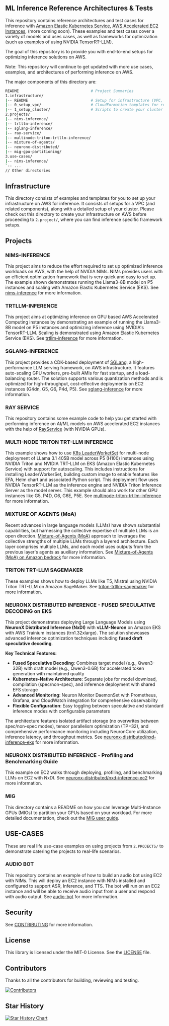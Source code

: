 ## ML Inference Reference Architectures & Tests

This repository contains reference architectures and test cases for inference with [Amazon Elastic Kubernetes Service](https://docs.aws.amazon.com/eks/latest/userguide/getting-started-console.html), [AWS Accelerated EC2 Instances](https://aws.amazon.com/ec2/instance-types/), (more coming soon). These examples and test cases cover a variety of models and uses cases, as well as frameworks for optimization (such as examples of using NVIDIA TensorRT-LLM).

The goal of this repository is to provide you with end-to-end setups for optimizing inference solutions on AWS.

Note: This repository will continue to get updated with more use cases, examples, and architectures of performing inference on AWS.

The major components of this directory are:
```bash
README                                # Project Summaries
1.infrastructure/
|-- README                            # Setup for infrastructure (VPC, EKS cluster etc)
|-- 0_setup_vpc/                      # CloudFormation templates for reference VPC
|-- 1_setup_cluster/                  # Scripts to create your cluster using EKS
2.projects/
|-- nims-inference/
|-- trtllm-inference/
|-- sglang-inference/
|-- ray-service/ 
|-- multinode-triton-trtllm-inference/
|-- mixture-of-agents/
|-- neuronx-distributed/
|-- mig-gpu-partitioning/
3.use-cases/
|-- nims-inference/
`-- ...
// Other directories
```

## Infrastructure

This directory consists of examples and templates for you to set up your infrastructure on AWS for inference. It consists of setups for a VPC (and related components), along with a detailed setup of your cluster. Please check out this directory to create your infrastructure on AWS before proceeding to `2.project/`, where you can find inference specific framework setups.

## Projects

### NIMS-INFERENCE

This project aims to reduce the effort required to set up optimized inference workloads on AWS, with the help of NVIDIA NIMs. NIMs provides users with an efficient optimization framework that is very quick and easy to set up. The example shown demonstrates running the Llama3-8B model on P5 instances and scaling with Amazon Elastic Kubernetes Service (EKS). See [nims-inference](https://github.com/aws-samples/awsome-inference/blob/main/2.projects/nims-inference/README.md) for more information.

### TRTLLM-INFERENCE

This project aims at optimizing inference on GPU based AWS Accelerated Computing instances by demonstrating an example of running the Llama3-8B model on P5 instances and optimizing inference using NVIDIA's TensorRT-LLM. Scaling is demonstrated using Amazon Elastic Kubernetes Service (EKS).
See [trtllm-inference](https://github.com/aws-samples/awsome-inference/blob/main/2.projects/trtllm-inference/README.md) for more information.

### SGLANG-INFERENCE

This project provides a CDK-based deployment of [SGLang](https://github.com/sgl-project/sglang), a high-performance LLM serving framework, on AWS infrastructure. It features auto-scaling GPU workers, pre-built AMIs for fast startup, and a load-balancing router. The solution supports various quantization methods and is optimized for high-throughput, cost-effective deployments on EC2 instances (G4dn, G5, G6, P4d, P5).
See [sglang-inference](https://github.com/aws-samples/awsome-inference/blob/main/2.projects/sglang-inference/README.md) for more information.

### RAY SERVICE

This repository contains some example code to help you get started with performing inference on AI/ML models on AWS accelerated EC2 instances with the help of [RayService](https://docs.ray.io/en/master/serve/index.html) (with NVIDIA GPUs).

### MULTI-NODE TRITON TRT-LLM INFERENCE

This example shows how to use [K8s LeaderWorketSet](https://github.com/kubernetes-sigs/lws/tree/main) for multi-node deployment of LLama 3.1 405B model across P5 (H100) instances using NVIDIA Triton and NVIDIA TRT-LLM on EKS (Amazon Elastic Kubernetes Service) with support for autoscaling. This includes instructions for installing LeaderWorkerSet, building custom image to enable features like EFA, Helm chart and associated Python script. This deployment flow uses NVIDIA TensorRT-LLM as the inference engine and NVIDIA Triton Inference Server as the model server. This example should also work for other GPU instances like G5, P4D, G6, G6E, P5E. See [multinode-triton-trtllm-inference](2.projects/multinode-triton-trtllm-inference) for more information.


### MIXTURE OF AGENTS (MoA)

Recent advances in large language models (LLMs) have shown substantial capabilities, but harnessing the collective expertise of multiple LLMs is an open direction. [Mixture-of-Agents (MoA)](https://github.com/togethercomputer/MoA) approach to leverages the collective strengths of multiple LLMs through a layered architecture. Each layer comprises multiple LLMs, and each model uses outputs from the previous layer's agents as auxiliary information. See [Mixture-of-Agents (MoA) on Amazon bedrock](/2.projects/mixture-of-agents) for more information.

### TRITON TRT-LLM SAGEMAKER

These examples shows how to deploy LLMs like T5, Mistral using NVIDIA Triton TRT-LLM on Amazon SageMaker. See [triton-trtllm-sagemaker](2.projects/triton-trtllm-sagemaker) for more information.

### NEURONX DISTRIBUTED INFERENCE - FUSED SPECULATIVE DECODING on EKS

This project demonstrates deploying Large Language Models using **NeuronX Distributed Inference (NxDI)** with **vLLM-Neuron** on Amazon EKS with AWS Trainium instances (trn1.32xlarge). The solution showcases advanced inference optimization techniques including **fused draft speculative decoding**.

**Key Technical Features:**
- **Fused Speculative Decoding**: Combines target model (e.g., Qwen3-32B) with draft model (e.g., Qwen3-0.6B) for accelerated token generation with maintained quality
- **Kubernetes-Native Architecture**: Separate jobs for model download, compilation (spec/non-spec), and inference deployment with shared EFS storage
- **Advanced Monitoring**: Neuron Monitor DaemonSet with Prometheus, Grafana, and CloudWatch integration for comprehensive observability
- **Flexible Configuration**: Easy toggling between speculative and standard inference modes with configurable parameters

The architecture features isolated artifact storage (no overwrites between spec/non-spec modes), tensor parallelism optimization (TP=32), and comprehensive performance monitoring including NeuronCore utilization, inference latency, and throughput metrics. See [neuronx-distributed/nxd-inference-eks](2.projects/neuronx-distributed/nxd-inference-eks) for more information.

### NEURONX DISTRIBUTED INFERENCE - Profiling and Benchmarking Guide

This example on EC2 walks through deploying, profiling, and benchmarking LLMs on EC2 with NxDI. See [neuronx-distributed/nxd-inference-ec2](2.projects/neuronx-distributed/nxdi-ec2-vllm) for more information.

### MIG 

This directory contains a README on how you can leverage Multi-Instance GPUs (MIGs) to partition your GPUs based on your workload. For more detailed documentation, check out the [MIG user guide](https://docs.nvidia.com/datacenter/tesla/mig-user-guide/).

## USE-CASES
These are real life use-case examples on using projects from `2.PROJECTS/` to demonstrate catering the projects to real-life scenarios.

### AUDIO BOT

This repository contains an example of how to build an audio bot using EC2 with NIMs.  This will deploy an EC2 instance with NIMs installed and configured to support ASR, Inference, and TTS.  The bot will run on an EC2 instance and will be able to receive audio input from a user and respond with audio output.  See [audio-bot](https://github.com/aws-samples/awsome-inference/audio-bot/blob/main/3.use-cases/nims-inference/audio-bot/README.md) for more information.

## Security

See [CONTRIBUTING](CONTRIBUTING.md#security-issue-notifications) for more information.

## License

This library is licensed under the MIT-0 License. See the [LICENSE](https://github.com/aws-samples/awsome-inference/blob/main/LICENSE) file.

## Contributors

Thanks to all the contributors for building, reviewing and testing.

[![Contributors](https://contrib.rocks/image?repo=aws-samples/awsome-inference)](https://github.com/aws-samples/awsome-inference/graphs/contributors)

## Star History
[![Star History Chart](https://api.star-history.com/svg?repos=aws-samples/awsome-inference&type=Date)](https://star-history.com/#aws-samples/awsome-awsome-inference&Date)

